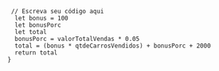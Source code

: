 ```function calculaSalario(qtdeCarrosVendidos, valorTotalVendas) {
 // Escreva seu código aqui
  let bonus = 100
  let bonusPorc
  let total
  bonusPorc = valorTotalVendas * 0.05
  total = (bonus * qtdeCarrosVendidos) + bonusPorc + 2000
  return total
}
```